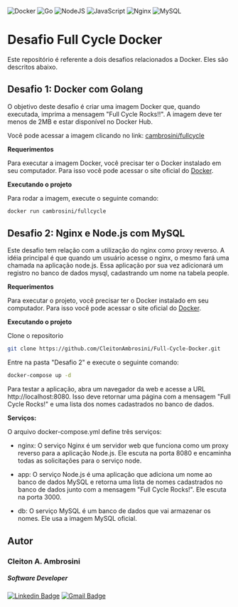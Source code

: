 ![Docker](https://img.shields.io/badge/docker-%230db7ed.svg?style=for-the-badge&logo=docker&logoColor=white)
![Go](https://img.shields.io/badge/go-%2300ADD8.svg?style=for-the-badge&logo=go&logoColor=white)
![NodeJS](https://img.shields.io/badge/node.js-6DA55F?style=for-the-badge&logo=node.js&logoColor=white)
![JavaScript](https://img.shields.io/badge/javascript-%23323330.svg?style=for-the-badge&logo=javascript&logoColor=%23F7DF1E)
![Nginx](https://img.shields.io/badge/nginx-%23009639.svg?style=for-the-badge&logo=nginx&logoColor=white)
![MySQL](https://img.shields.io/badge/mysql-%2300f.svg?style=for-the-badge&logo=mysql&logoColor=white)
# **Desafio Full Cycle Docker**
Este repositório é referente a dois desafios relacionados a Docker. Eles são descritos abaixo.

## **Desafio 1: Docker com Golang**
O objetivo deste desafio é criar uma imagem Docker que, quando executada, imprima a mensagem "Full Cycle Rocks!!". A imagem deve ter menos de 2MB e estar disponível no Docker Hub.

Você pode acessar a imagem clicando no link: [cambrosini/fullcycle](https://hub.docker.com/repository/docker/cambrosini/fullcycle/general)

**Requerimentos**

Para executar a imagem Docker, você precisar ter o Docker instalado em seu computador. Para isso você pode acessar o site oficial do [Docker](https://docs.docker.com/).

**Executando o projeto**

Para rodar a imagem, execute o seguinte comando:
```sh
docker run cambrosini/fullcycle
```

## **Desafio 2: Nginx e Node.js com MySQL**
 Este desafio tem relação com a utilização do nginx como proxy reverso. A idéia principal é que quando um usuário acesse o nginx, o mesmo fará uma chamada na aplicação node.js. Essa aplicação por sua vez adicionará um registro no banco de dados mysql, cadastrando um nome na tabela people.

**Requerimentos**

 Para executar o projeto, você precisar ter o Docker instalado em seu computador. Para isso você pode acessar o site oficial do [Docker](https://docs.docker.com/).

**Executando o projeto**

Clone o repositorio
```sh
git clone https://github.com/CleitonAmbrosini/Full-Cycle-Docker.git
```

 Entre na pasta "Desafio 2" e execute o seguinte comando:
 ```sh
docker-compose up -d
```

Para testar a aplicação, abra um navegador da web e acesse a URL http://localhost:8080. Isso deve retornar uma página com a mensagem "Full Cycle Rocks!" e uma lista dos nomes cadastrados no banco de dados.

**Serviços:**

O arquivo docker-compose.yml define três serviços:

- nginx:
  O serviço Nginx é um servidor web que funciona como um proxy reverso para a aplicação Node.js. Ele escuta na porta 8080 e encaminha todas as solicitações para o serviço node.

- app: O serviço Node.js é uma aplicação que adiciona um nome ao banco de dados MySQL e retorna uma lista de nomes cadastrados no banco de dados junto com a mensagem "Full Cycle Rocks!". Ele escuta na porta 3000.

- db: O serviço MySQL é um banco de dados que vai armazenar os nomes. Ele usa a imagem MySQL oficial.

##  Autor

### Cleiton A. Ambrosini
##### _Software Developer_

[![Linkedin Badge](https://img.shields.io/badge/Cleiton%20Ambrosini-blue?style=flat-square&logo=linkedin&labelColor=blue)](mailto:cleiton.ambro@gmail.com)
[![Gmail Badge](https://img.shields.io/badge/-cleiton.ambro@gmail.com-c14438?style=flat-square&logo=Gmail&logoColor=white&link=mailto:cleiton.ambro@gmail.com)](https://www.linkedin.com/in/cleitonambrosini/)
